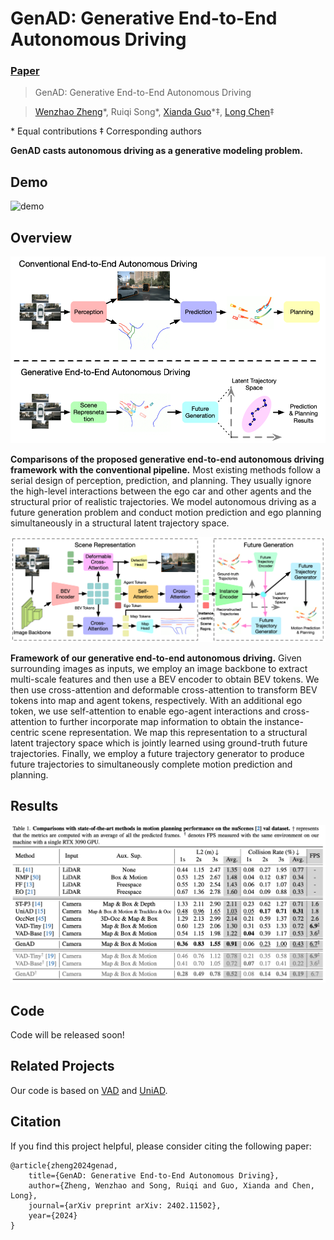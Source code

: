 # GenAD: Generative End-to-End Autonomous Driving

### [Paper](https://arxiv.org/pdf/2402.11502)

> GenAD: Generative End-to-End Autonomous Driving

> [Wenzhao Zheng](https://wzzheng.net/)\*, Ruiqi Song\*, [Xianda Guo](https://scholar.google.com/citations?user=jPvOqgYAAAAJ)\*$\ddagger$, [Long Chen](https://scholar.google.com/citations?user=jzvXnkcAAAAJ)$\ddagger$

\* Equal contributions $\ddagger$ Corresponding authors

**GenAD casts autonomous driving as a generative modeling problem.**

## Demo

![demo](./assets/demo.gif)

## Overview

![comparison](./assets/comparison.png)

**Comparisons of the proposed generative end-to-end autonomous driving framework with the conventional pipeline.** Most existing methods follow a serial design of perception, prediction, and planning. They usually ignore the high-level interactions between the ego car and other agents and the structural prior of realistic trajectories. We model autonomous driving as a future generation problem and conduct motion prediction and ego planning simultaneously in a structural latent trajectory space.

![framework](./assets/framework.png)

**Framework of our generative end-to-end autonomous driving.** Given surrounding images as inputs, we employ an image backbone to extract multi-scale features and then use a BEV encoder to obtain BEV tokens. We then use cross-attention and deformable cross-attention to transform BEV tokens into map and agent tokens, respectively. With an additional ego token, we use self-attention to enable ego-agent interactions and cross-attention to further incorporate map information to obtain the instance-centric scene representation. We map this representation to a structural latent trajectory space which is jointly learned using ground-truth future trajectories. Finally, we employ a future trajectory generator to produce future trajectories to simultaneously complete motion prediction and planning.

## Results

![results](./assets/results.png)

## Code 
Code will be released soon!

## Related Projects

Our code is based on [VAD](https://github.com/hustvl/VAD) and [UniAD](https://github.com/OpenDriveLab/UniAD). 

## Citation

If you find this project helpful, please consider citing the following paper:
```
@article{zheng2024genad,
    title={GenAD: Generative End-to-End Autonomous Driving},
    author={Zheng, Wenzhao and Song, Ruiqi and Guo, Xianda and Chen, Long},
    journal={arXiv preprint arXiv: 2402.11502},
    year={2024}
}
```
